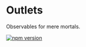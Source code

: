 Outlets
=======

Observables for mere mortals.

[![npm version](https://img.shields.io/npm/v/outlets.svg)](https://www.npmjs.com/package/outlets)
